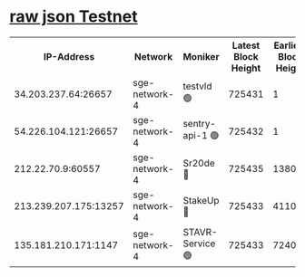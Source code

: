 
[raw json Testnet](https://rpc-check.sget.stavr.tech/sget/rpc-sget-result.json)
=


<table><tr><th>IP-Address</th><th>Network</th><th>Moniker</th><th>Latest Block Height</th><th>Earliest Block Height</th><th>Catching Up</th><th>Tx Index</th><th>Voting Power</th><th>Scan Time</th></tr><tr><td>34.203.237.64:26657</td><td>sge-network-4</td><td>testvld 🟢</td><td>725431</td><td>1</td><td>False</td><td>on</td><td>0</td><td>2023-12-20T05:42:17.210708480UTC</td></tr><tr><td>54.226.104.121:26657</td><td>sge-network-4</td><td>sentry-api-1 🟢</td><td>725432</td><td>1</td><td>False</td><td>on</td><td>0</td><td>2023-12-20T05:42:30.226752589UTC</td></tr><tr><td>212.22.70.9:60557</td><td>sge-network-4</td><td>Sr20de 🔴</td><td>725435</td><td>138001</td><td>False</td><td>on</td><td>99</td><td>2023-12-20T05:42:43.705942264UTC</td></tr><tr><td>213.239.207.175:13257</td><td>sge-network-4</td><td>StakeUp 🔴</td><td>725433</td><td>411001</td><td>False</td><td>off</td><td>100</td><td>2023-12-20T05:42:36.698067401UTC</td></tr><tr><td>135.181.210.171:1147</td><td>sge-network-4</td><td>STAVR-Service 🟢</td><td>725433</td><td>724001</td><td>False</td><td>on</td><td>0</td><td>2023-12-20T05:42:37.081442610UTC</td></tr></table>
